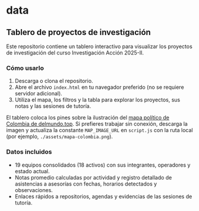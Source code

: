 # data

## Tablero de proyectos de investigación

Este repositorio contiene un tablero interactivo para visualizar los proyectos de investigación del curso Investigación Acción 2025-II.

### Cómo usarlo

1. Descarga o clona el repositorio.
2. Abre el archivo `index.html` en tu navegador preferido (no se requiere servidor adicional).
3. Utiliza el mapa, los filtros y la tabla para explorar los proyectos, sus notas y las sesiones de tutoría.

El tablero coloca los pines sobre la ilustración del [mapa político de Colombia de delmundo.top](https://www.delmundo.top/mapas/mapa-colombia/). Si prefieres trabajar sin conexión, descarga la imagen y actualiza la constante `MAP_IMAGE_URL` en `script.js` con la ruta local (por ejemplo, `./assets/mapa-colombia.png`).

### Datos incluidos

- 19 equipos consolidados (18 activos) con sus integrantes, operadores y estado actual.
- Notas promedio calculadas por actividad y registro detallado de asistencias a asesorías con fechas, horarios detectados y observaciones.
- Enlaces rápidos a repositorios, agendas y evidencias de las sesiones de tutoría.
